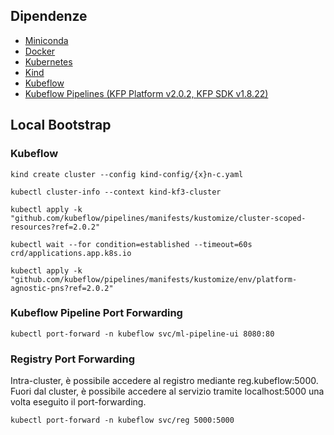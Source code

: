 ## Dipendenze

- [Miniconda](https://conda.io/miniconda.html)
- [Docker](https://www.docker.com/)
- [Kubernetes](https://kubernetes.io/it/docs/concepts/overview/what-is-kubernetes/)
- [Kind](https://kind.sigs.k8s.io/)
- [Kubeflow](https://www.kubeflow.org/)
- [Kubeflow Pipelines (KFP Platform v2.0.2, KFP SDK v1.8.22)](https://www.kubeflow.org/docs/components/pipelines/v1/sdk/install-sdk/)

## Local Bootstrap

### Kubeflow

`kind create cluster --config kind-config/{x}n-c.yaml`

`kubectl cluster-info --context kind-kf3-cluster`

`kubectl apply -k "github.com/kubeflow/pipelines/manifests/kustomize/cluster-scoped-resources?ref=2.0.2"`

`kubectl wait --for condition=established --timeout=60s crd/applications.app.k8s.io`

`kubectl apply -k "github.com/kubeflow/pipelines/manifests/kustomize/env/platform-agnostic-pns?ref=2.0.2"`

### Kubeflow Pipeline Port Forwarding

`kubectl port-forward -n kubeflow svc/ml-pipeline-ui 8080:80`

### Registry Port Forwarding

Intra-cluster, è possibile accedere al registro mediante reg.kubeflow:5000. Fuori dal cluster, è possibile accedere al servizio tramite localhost:5000 una volta eseguito il port-forwarding.

`kubectl port-forward -n kubeflow svc/reg 5000:5000`
